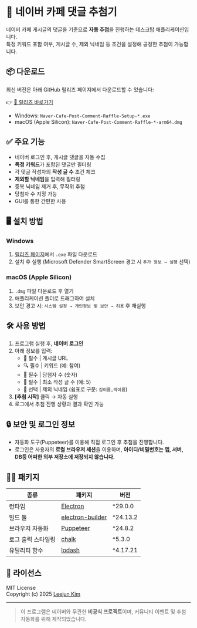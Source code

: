 # 🧿 네이버 카페 댓글 추첨기

네이버 카페 게시글의 댓글을 기준으로 **자동 추첨**을 진행하는 데스크탑 애플리케이션입니다.  
특정 키워드 포함 여부, 게시글 수, 제외 닉네임 등 조건을 설정해 공정한 추첨이 가능합니다.

## 📦 다운로드

최신 버전은 아래 GitHub 릴리즈 페이지에서 다운로드할 수 있습니다:

👉 [🔗 릴리즈 바로가기](https://github.com/hwanam1111/naver-cafe-post-comment-raffle/releases)

- Windows: `Naver-Cafe-Post-Comment-Raffle-Setup-*.exe`
- macOS (Apple Silicon): `Naver-Cafe-Post-Comment-Raffle-*-arm64.dmg`

## ✅ 주요 기능

- 네이버 로그인 후, 게시글 댓글을 자동 수집
- **특정 키워드**가 포함된 댓글만 필터링
- 각 댓글 작성자의 **작성 글 수** 조건 체크
- **제외할 닉네임**을 입력해 필터링
- 중복 닉네임 제거 후, 무작위 추첨
- 당첨자 수 지정 가능
- GUI를 통한 간편한 사용

## 🖥️ 설치 방법

### Windows

1. [릴리즈 페이지](https://github.com/hwanam1111/naver-cafe-post-comment-raffle/releases)에서 `.exe` 파일 다운로드
2. 설치 후 실행 (Microsoft Defender SmartScreen 경고 시 `추가 정보 → 실행` 선택)

### macOS (Apple Silicon)

1. `.dmg` 파일 다운로드 후 열기
2. 애플리케이션 폴더로 드래그하여 설치
3. 보안 경고 시: `시스템 설정 → 개인정보 및 보안 → 허용` 후 재실행

## 🛠️ 사용 방법

1. 프로그램 실행 후, **네이버 로그인**
2. 아래 정보를 입력:
   - 📎 필수 | 게시글 URL
   - 🔍 필수 | 키워드 (예: 참여)
   - 🎁 필수 | 당첨자 수 (숫자)
   - 📝 필수 | 최소 작성 글 수 (예: 5)
   - 🚫 선택 | 제외 닉네임 (쉼표로 구분: `김이름,박이름`)
3. **[추첨 시작]** 클릭 → 자동 실행
4. 로그에서 추첨 진행 상황과 결과 확인 가능

## 🔒 보안 및 로그인 정보

- 자동화 도구(Puppeteer)를 이용해 직접 로그인 후 추첨을 진행합니다.
- 로그인은 사용자의 **로컬 브라우저 세션**을 이용하며, **아이디/비밀번호는 앱, 서버, DB등 어떠한 외부 저장소에 저장되지 않습니다.**

## 🧑‍💻 패키지

| 종류         | 패키지                                             | 버전       |
| ---------- | ----------------------------------------------- | -------- |
| 런타임        | [Electron](https://www.electronjs.org/)         | ^29.0.0  |
| 빌드 툴       | [electron-builder](https://www.electron.build/) | ^24.13.2 |
| 브라우저 자동화   | [Puppeteer](https://pptr.dev/)                  | ^24.8.2  |
| 로그 출력 스타일링 | [chalk](https://www.npmjs.com/package/chalk)    | ^5.3.0   |
| 유틸리티 함수    | [lodash](https://lodash.com/)                   | ^4.17.21 |


## 📜 라이선스

MIT License  
Copyright (c) 2025 [Leejun Kim](mailto:support@makeyone.com)

---

> 이 프로그램은 네이버와 무관한 **비공식 프로젝트**이며, 커뮤니티 이벤트 및 추첨 자동화를 위해 제작되었습니다.
